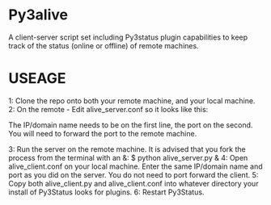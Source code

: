 Py3alive
========

A client-server script set including Py3status plugin capabilities to keep track of the status (online or offline) of remote machines.

USEAGE
=====

1: Clone the repo onto both your remote machine, and your local machine.
2: On the remote - Edit alive_server.conf so it looks like this:

<Public IPv4 address of remote machine or domain name or private IPv4>
<Port>

The IP/domain name needs to be on the first line, the port on the second.
You will need to forward the port to the remote machine.

3: Run the server on the remote machine. It is advised that you fork the process from the terminal with an &:
    $ python alive_server.py &
4: Open alive_client.conf on your local machine. Enter the same IP/domain name and port as you did on the server. You do not need to port forward the client.
5: Copy both alive_client.py and alive_client.conf into whatever directory your install of Py3Status looks for plugins.
6: Restart Py3Status.
